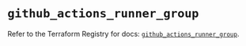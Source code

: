 # `github_actions_runner_group`

Refer to the Terraform Registry for docs: [`github_actions_runner_group`](https://registry.terraform.io/providers/integrations/github/6.2.2/docs/resources/actions_runner_group).
